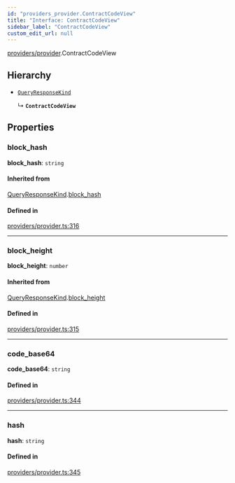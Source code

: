 ```yaml
---
id: "providers_provider.ContractCodeView"
title: "Interface: ContractCodeView"
sidebar_label: "ContractCodeView"
custom_edit_url: null
---
```


[providers/provider](../modules/providers_provider.md).ContractCodeView

## Hierarchy

- [`QueryResponseKind`](providers_provider.QueryResponseKind.md)

  ↳ **`ContractCodeView`**

## Properties

### block\_hash

 **block\_hash**: `string`

#### Inherited from

[QueryResponseKind](providers_provider.QueryResponseKind.md).[block_hash](providers_provider.QueryResponseKind.md#block_hash)

#### Defined in

[providers/provider.ts:316](https://github.com/maxhr/near--near-api-js/blob/81563440/packages/near-api-js/src/providers/provider.ts#L316)

___

### block\_height

 **block\_height**: `number`

#### Inherited from

[QueryResponseKind](providers_provider.QueryResponseKind.md).[block_height](providers_provider.QueryResponseKind.md#block_height)

#### Defined in

[providers/provider.ts:315](https://github.com/maxhr/near--near-api-js/blob/81563440/packages/near-api-js/src/providers/provider.ts#L315)

___

### code\_base64

 **code\_base64**: `string`

#### Defined in

[providers/provider.ts:344](https://github.com/maxhr/near--near-api-js/blob/81563440/packages/near-api-js/src/providers/provider.ts#L344)

___

### hash

 **hash**: `string`

#### Defined in

[providers/provider.ts:345](https://github.com/maxhr/near--near-api-js/blob/81563440/packages/near-api-js/src/providers/provider.ts#L345)
